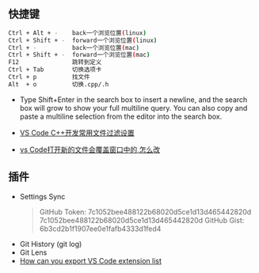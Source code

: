 ## 快捷键

  ```bash
  Ctrl + Alt + -    back一个浏览位置(linux)
  Ctrl + Shift + -  forward一个浏览位置(linux)
  Ctrl + -          back一个浏览位置(mac)
  Ctrl + Shift + -  forward一个浏览位置(mac)
  F12               跳转到定义
  Ctrl + Tab        切换选项卡
  Ctrl + p          找文件
  Alt  + o          切换.cpp/.h
  ```

* Type Shift+Enter in the search box to insert a newline, and the search box will grow to show your full multiline query. You can also copy and paste a multiline selection from the editor into the search box.

* [VS Code C++开发常用文件过滤设置](https://blog.csdn.net/caoshiying/article/details/78165066)
* [vs Code打开新的文件会覆盖窗口中的,怎么改](https://segmentfault.com/q/1010000006131199?_ea=1023522)

## 插件

* Settings Sync
  >GitHub Token: 7c1052bee488122b68020d5ce1d13d465442820d
  >7c1052bee488122b68020d5ce1d13d465442820d
  >GitHub Gist: 6b3cd2b1f1907ee0e1fafb4333d1fed4
* Git History (git log)
* Git Lens
* [How can you export VS Code extension list](https://stackoverflow.com/questions/35773299/how-can-you-export-vs-code-extension-list)